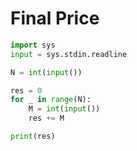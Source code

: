 # Final Price

```python
import sys
input = sys.stdin.readline

N = int(input())

res = 0
for _ in range(N):
    M = int(input())
    res += M

print(res)
```
